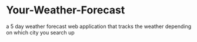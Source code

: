 # Your-Weather-Forecast
a 5 day weather forecast web application that tracks the weather depending on which city you search up
